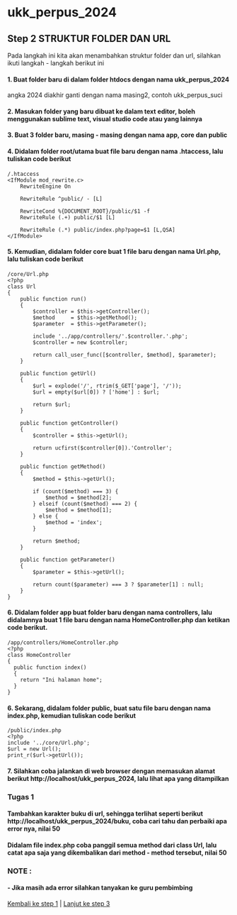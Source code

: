 # ukk_perpus_2024
## Step 2 STRUKTUR FOLDER DAN URL
Pada langkah ini kita akan menambahkan struktur folder dan url, silahkan ikuti langkah - langkah berikut ini
#### 1. Buat folder baru di dalam folder htdocs dengan nama ukk_perpus_2024
angka 2024 diakhir ganti dengan nama masing2, contoh ukk_perpus_suci
#### 2. Masukan folder yang baru dibuat ke dalam text editor, boleh menggunakan sublime text, visual studio code atau yang lainnya
#### 3. Buat 3 folder baru, masing - masing dengan nama app, core dan public
#### 4. Didalam folder root/utama buat file baru dengan nama .htaccess, lalu tuliskan code berikut
```
/.htaccess
<IfModule mod_rewrite.c>
	RewriteEngine On

	RewriteRule ^public/ - [L]

	RewriteCond %{DOCUMENT_ROOT}/public/$1 -f
	RewriteRule (.+) public/$1 [L]

	RewriteRule (.*) public/index.php?page=$1 [L,QSA]
</IfModule>
```
#### 5. Kemudian, didalam folder core buat 1 file baru dengan nama Url.php, lalu tuliskan code berikut
````
/core/Url.php
<?php 
class Url
{
	public function run()
	{
		$controller = $this->getController();
		$method 	= $this->getMethod();
		$parameter 	= $this->getParameter();

		include '../app/controllers/'.$controller.'.php';
		$controller	= new $controller;

		return call_user_func([$controller, $method], $parameter);
	}

	public function getUrl()
	{
		$url = explode('/', rtrim($_GET['page'], '/'));
		$url = empty($url[0]) ? ['home'] : $url;

		return $url;
	}

	public function getController()
	{
		$controller = $this->getUrl();

		return ucfirst($controller[0]).'Controller';
	}

	public function getMethod()
	{
		$method = $this->getUrl();

		if (count($method) === 3) {
			$method = $method[2];
		} elseif (count($method) === 2) {
			$method = $method[1];
		} else {
			$method = 'index';
		}

		return $method;
	}

	public function getParameter()
	{
		$parameter = $this->getUrl();

		return count($parameter) === 3 ? $parameter[1] : null;
	}
}
````
#### 6. Didalam folder app buat folder baru dengan nama controllers, lalu didalamnya buat 1 file baru dengan nama HomeController.php dan ketikan code berikut.
```
/app/controllers/HomeController.php
<?php 
class HomeController 
{
  public function index()
  {
    return "Ini halaman home";
  }
}

```
#### 6. Sekarang, didalam folder public, buat satu file baru dengan nama index.php, kemudian tuliskan code berikut 
```
/public/index.php
<?php 
include '../core/Url.php';
$url = new Url();
print_r($url->getUrl());
```
#### 7. Silahkan coba jalankan di web browser dengan memasukan alamat berikut http://localhost/ukk_perpus_2024, lalu lihat apa yang ditampilkan
### Tugas 1
#### Tambahkan karakter buku di url, sehingga terlihat seperti berikut http://localhost/ukk_perpus_2024/buku, coba cari tahu dan perbaiki apa error nya, nilai 50
#### Didalam file index.php coba panggil semua method dari class Url, lalu catat apa saja yang dikembalikan dari method - method tersebut, nilai 50


### NOTE :
#### - Jika masih ada error silahkan tanyakan ke guru pembimbing
[Kembali ke step 1](https://github.com/irawankilmer/ukk_perpus_2024) | 
[Lanjut ke step 3](https://github.com/irawankilmer/ukk_perpus_2024/tree/step-3)
